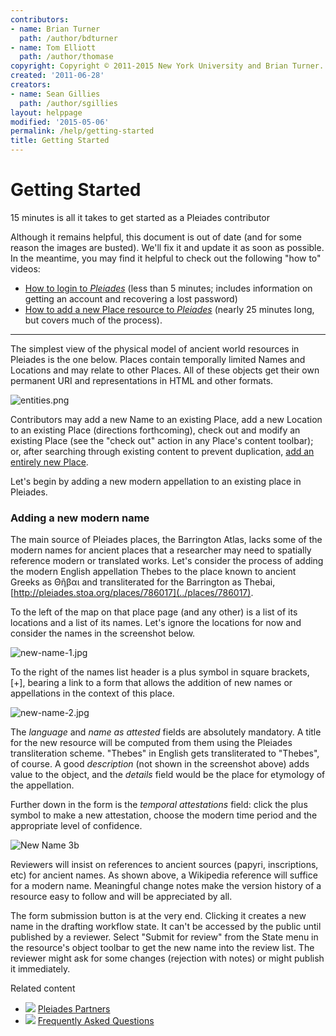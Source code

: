 ```yaml
---
contributors:
- name: Brian Turner
  path: /author/bdturner
- name: Tom Elliott
  path: /author/thomase
copyright: Copyright © 2011-2015 New York University and Brian Turner.
created: '2011-06-28'
creators:
- name: Sean Gillies
  path: /author/sgillies
layout: helppage
modified: '2015-05-06'
permalink: /help/getting-started
title: Getting Started
---
```


#  Getting Started

15 minutes is all it takes to get started as a Pleiades contributor

Although it remains helpful, this document is out of date (and for some reason
the images are busted). We'll fix it and update it as soon as possible. In the
meantime, you may find it helpful to check out the following "how to" videos:

* [How to login to _Pleiades_](how-to-login-to-pleiades "How to login to Pleiades" ) (less than 5 minutes; includes information on getting an account and recovering a lost password)
* [How to add a new Place resource to _Pleiades_](https://youtu.be/C7oAHurVz-0) (nearly 25 minutes long, but covers much of the process).

* * *

The simplest view of the physical model of ancient world resources in Pleiades
is the one below. Places contain temporally limited Names and Locations and
may relate to other Places. All of these objects get their own permanent URI
and representations in HTML and other formats.

![entities.png](/images/entities.png/image_large)

Contributors may add a new Name to an existing Place, add a new Location to an
existing Place (directions forthcoming), check out and modify an existing
Place (see the "check out" action in any Place's content toolbar); or, after
searching through existing content to prevent duplication, [add an entirely
new Place](../places/createObject?type_name=Place).

Let's begin by adding a new modern appellation to an existing place in
Pleiades.

### Adding a new modern name

The main source of Pleiades places, the Barrington Atlas, lacks some of the
modern names for ancient places that a researcher may need to spatially
reference modern or translated works. Let's consider the process of adding the
modern English appellation Thebes to the place known to ancient Greeks as
Θῆβαι and transliterated for the Barrington as Thebai,
[http://pleiades.stoa.org/places/786017](../places/786017).

To the left of the map on that place page (and any other) is a list of its
locations and a list of its names. Let's ignore the locations for now and
consider the names in the screenshot below.

![new-name-1.jpg](/images/new-name-1.jpg/image_large)

To the right of the names list header is a plus symbol in square brackets,
[+], bearing a link to a form that allows the addition of new names or
appellations in the context of this place.

![new-name-2.jpg](/images/new-name-2.jpg/image_large)

The _language_ and _name as attested_ fields are absolutely mandatory. A title
for the new resource will be computed from them using the Pleiades
transliteration scheme. "Thebes" in English gets transliterated to "Thebes",
of course. A good _description_ (not shown in the screenshot above) adds value
to the object, and the _details_ field would be the place for etymology of the
appellation.

Further down in the form is the _temporal attestations_ field: click the plus
symbol to make a new attestation, choose the modern time period and the
appropriate level of confidence.

![New Name 3b](/images/new-name-3b/image_large)

Reviewers will insist on references to ancient sources (papyri, inscriptions,
etc) for ancient names. As shown above, a Wikipedia reference will suffice for
a modern name. Meaningful change notes make the version history of a resource
easy to follow and will be appreciated by all.

The form submission button is at the very end. Clicking it creates a new name
in the drafting workflow state. It can't be accessed by the public until
published by a reviewer. Select "Submit for review" from the State menu in the
resource's object toolbar to get the new name into the review list. The
reviewer might ask for some changes (rejection with notes) or might publish it
immediately.

Related content

* ![](http://pleiades.stoa.org/folder_icon.gif) [Pleiades Partners](http://pleiades.stoa.org/docs/partners "A gallery of examples: who uses Pleiades data, what they use it for and ways to get started yourself. If you're using Pleiades data, add a link to your own project!" )
* ![](http://pleiades.stoa.org/folder_icon.gif) [Frequently Asked Questions](http://pleiades.stoa.org/faq "And the answers!" )
